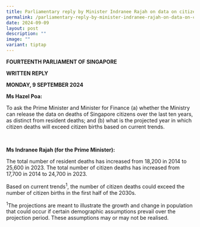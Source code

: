 ```yaml
---
title: Parliamentary reply by Minister Indranee Rajah on data on citizen deaths
permalink: /parliamentary-reply-by-minister-indranee-rajah-on-data-on-citizen-deaths/
date: 2024-09-09
layout: post
description: ""
image: ""
variant: tiptap
---
```

<p><strong>FOURTEENTH PARLIAMENT OF SINGAPORE</strong>
</p>
<p><strong>WRITTEN REPLY</strong>&nbsp;</p>
<p><strong>MONDAY, 9 SEPTEMBER 2024</strong>
</p>
<p></p>
<p><strong>Ms Hazel Poa:</strong>
</p>
<p>To ask the Prime Minister and Minister for Finance (a) whether the Ministry
can release the data on deaths of Singapore citizens over the last ten
years, as distinct from resident deaths; and (b) what is the projected
year in which citizen deaths will exceed citizen births based on current
trends.</p>
<p>&nbsp;</p>
<p><strong>Ms Indranee Rajah (for the Prime Minister):</strong>
</p>
<p>The total number of resident deaths has increased from 18,200 in 2014
to 25,600 in 2023. The total number of citizen deaths has increased from
17,700 in 2014 to 24,700 in 2023.</p>
<p>Based on current trends<sup>1</sup>, the number of citizen deaths could
exceed the number of citizen births in the first half of the 2030s.</p>
<p></p>
<p></p>
<p></p>
<p><sup>1</sup>The projections are meant to illustrate the growth and change
in population that could occur if certain demographic assumptions prevail
over the projection period. These assumptions may or may not be realised.</p>